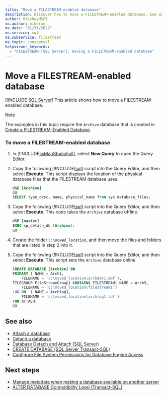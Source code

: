 ```yaml
---
title: "Move a FILESTREAM-enabled database"
description: Discover how to move a FILESTREAM-enabled database. See which Transact-SQL scripts to use in the Query Editor of SQL Server Management Studio.
author: MikeRayMSFT
ms.author: mikeray
ms.date: "01/31/2022"
ms.service: sql
ms.subservice: filestream
ms.topic: conceptual
helpviewer_keywords:
  - "FILESTREAM [SQL Server], moving a FILESTREAM-enabled database"
---
```

# Move a FILESTREAM-enabled database
 [!INCLUDE [SQL Server](../../includes/applies-to-version/sqlserver.md)]
  This article shows how to move a FILESTREAM-enabled database.  
  
> [!NOTE]  
>  The examples in this topic require the `Archive` database that is created in [Create a FILESTREAM-Enabled Database](../../relational-databases/blob/create-a-filestream-enabled-database.md).  
  
### To move a FILESTREAM-enabled database  
  
1.  In [!INCLUDE[ssManStudioFull](../../includes/ssmanstudiofull-md.md)], select **New Query** to open the Query Editor.  
  
2.  Copy the following [!INCLUDE[tsql](../../includes/tsql-md.md)] script into the Query Editor, and then select **Execute**. This script displays the location of the physical database files that the FILESTREAM database uses.  
  
    ```sql  
    USE [Archive] 
    GO  
    SELECT type_desc, name, physical_name from sys.database_files;
    ```  
  
3.  Copy the following [!INCLUDE[tsql](../../includes/tsql-md.md)] script into the Query Editor, and then select **Execute**. This code takes the `Archive` database offline.  
  
    ```sql  
    USE [master]
    EXEC sp_detach_db [Archive];
    GO  
    ```  
  
4.  Create the folder `C:\moved_location`, and then move the files and folders that are listed in step 2 into it.  
  
5.  Copy the following [!INCLUDE[tsql](../../includes/tsql-md.md)] script into the Query Editor, and then select **Execute**. This script sets the `Archive` database online.  
  
    ```sql  
    CREATE DATABASE [Archive] ON  
    PRIMARY ( NAME = Arch1,  
        FILENAME = 'c:\moved_location\archdat1.mdf'),  
    FILEGROUP FileStreamGroup1 CONTAINS FILESTREAM( NAME = Arch3,  
        FILENAME = 'c:\moved_location\filestream1')  
    LOG ON  ( NAME = Archlog1,  
        FILENAME = 'c:\moved_location\archlog1.ldf')  
    FOR ATTACH;
    GO  
    ```  
  
 
## See also  

- [Attach a database](../databases/attach-a-database.md)
- [Detach a database](../databases/detach-a-database.md)  
- [Database Detach and Attach &#40;SQL Server&#41;](../databases/database-detach-and-attach-sql-server.md)    
- [CREATE DATABASE &#40;SQL Server Transact-SQL&#41;](../../t-sql/statements/create-database-transact-sql.md) 
- [Configure File System Permissions for Database Engine Access](../../database-engine/configure-windows/configure-file-system-permissions-for-database-engine-access.md)  

## Next steps

- [Manage metadata when making a database available on another server](../databases/manage-metadata-when-making-a-database-available-on-another-server.md)  
- [ALTER DATABASE Compatibility Level &#40;Transact-SQL&#41;](../../t-sql/statements/alter-database-transact-sql-compatibility-level.md)  
